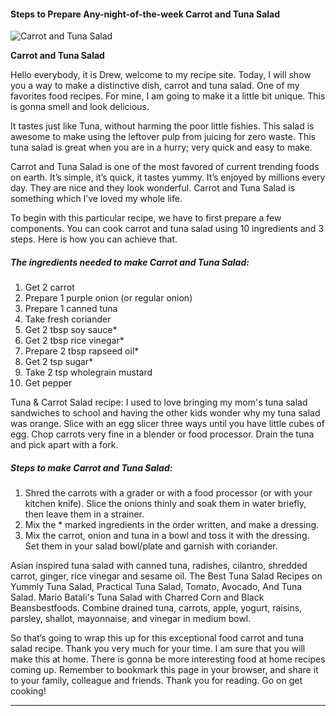             

#### Steps to Prepare Any-night-of-the-week Carrot and Tuna Salad

![Carrot and Tuna Salad](https://img-global.cpcdn.com/recipes/02f2236cd1a7676e/751x532cq70/carrot-and-tuna-salad-recipe-main-photo.jpg)

**Carrot and Tuna Salad**

Hello everybody, it is Drew, welcome to my recipe site. Today, I will show you a way to make a distinctive dish, carrot and tuna salad. One of my favorites food recipes. For mine, I am going to make it a little bit unique. This is gonna smell and look delicious.

It tastes just like Tuna, without harming the poor little fishies. This salad is awesome to make using the leftover pulp from juicing for zero waste. This tuna salad is great when you are in a hurry; very quick and easy to make.

Carrot and Tuna Salad is one of the most favored of current trending foods on earth. It’s simple, it’s quick, it tastes yummy. It’s enjoyed by millions every day. They are nice and they look wonderful. Carrot and Tuna Salad is something which I’ve loved my whole life.

To begin with this particular recipe, we have to first prepare a few components. You can cook carrot and tuna salad using 10 ingredients and 3 steps. Here is how you can achieve that.

##### The ingredients needed to make Carrot and Tuna Salad:

1.  Get 2 carrot
2.  Prepare 1 purple onion (or regular onion)
3.  Prepare 1 canned tuna
4.  Take fresh coriander
5.  Get 2 tbsp soy sauce\*
6.  Get 2 tbsp rice vinegar\*
7.  Prepare 2 tbsp rapseed oil\*
8.  Get 2 tsp sugar\*
9.  Take 2 tsp wholegrain mustard
10.  Get pepper

Tuna & Carrot Salad recipe: I used to love bringing my mom's tuna salad sandwiches to school and having the other kids wonder why my tuna salad was orange. Slice with an egg slicer three ways until you have little cubes of egg. Chop carrots very fine in a blender or food processor. Drain the tuna and pick apart with a fork.

##### Steps to make Carrot and Tuna Salad:

1.  Shred the carrots with a grader or with a food processor (or with your kitchen knife). Slice the onions thinly and soak them in water briefly, then leave them in a strainer.
2.  Mix the \* marked ingredients in the order written, and make a dressing.
3.  Mix the carrot, onion and tuna in a bowl and toss it with the dressing. Set them in your salad bowl/plate and garnish with coriander.

Asian inspired tuna salad with canned tuna, radishes, cilantro, shredded carrot, ginger, rice vinegar and sesame oil. The Best Tuna Salad Recipes on Yummly Tuna Salad, Practical Tuna Salad, Tomato, Avocado, And Tuna Salad. Mario Batali's Tuna Salad with Charred Corn and Black Beansbestfoods. Combine drained tuna, carrots, apple, yogurt, raisins, parsley, shallot, mayonnaise, and vinegar in medium bowl.

So that’s going to wrap this up for this exceptional food carrot and tuna salad recipe. Thank you very much for your time. I am sure that you will make this at home. There is gonna be more interesting food at home recipes coming up. Remember to bookmark this page in your browser, and share it to your family, colleague and friends. Thank you for reading. Go on get cooking!

* * *